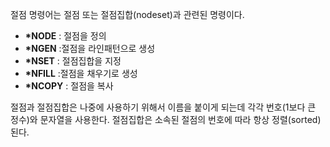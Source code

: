 절점 명령어는 절점 또는 절점집합(nodeset)과 관련된 명령이다. 

- __*NODE__ : 절점을 정의
- __*NGEN__ :절점을 라인패턴으로 생성
- __*NSET__ : 절점집합을 지정
- __*NFILL__ :절점을 채우기로 생성
- __*NCOPY__ : 절점을 복사

절점과 절점집합은 나중에 사용하기 위해서 이름을 붙이게 되는데 
각각 번호(1보다 큰 정수)와 문자열을 사용한다. 
절점집합은 소속된 절점의 번호에 따라 항상 정렬(sorted)된다. 